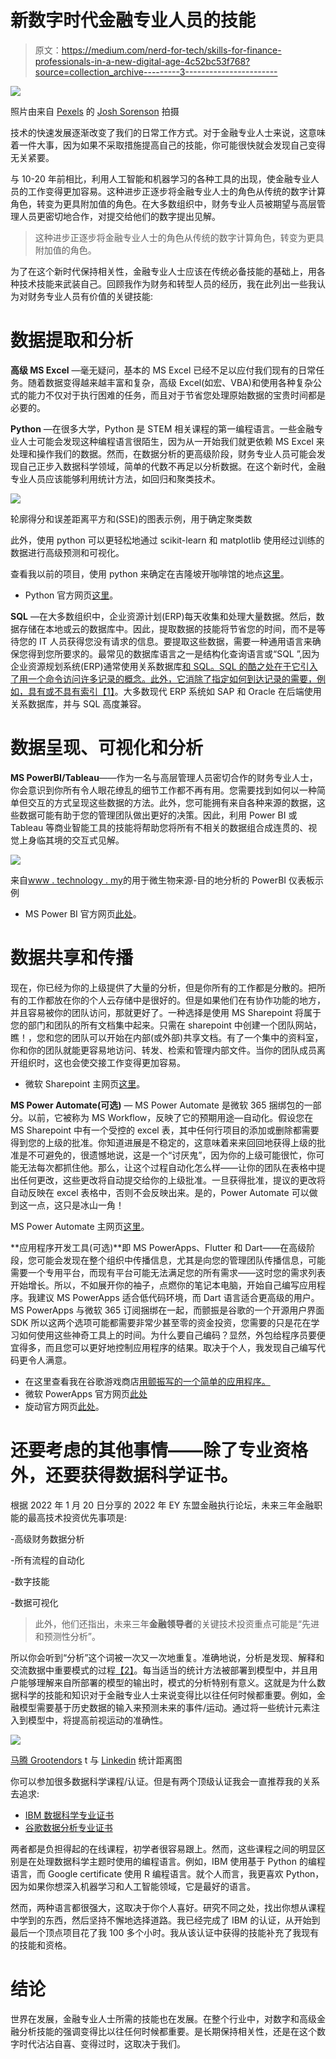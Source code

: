 # 新数字时代金融专业人员的技能

> 原文：<https://medium.com/nerd-for-tech/skills-for-finance-professionals-in-a-new-digital-age-4c52bc53f768?source=collection_archive---------3----------------------->

![](img/a5057f44ac69a4921055dbc9863b3f06.png)

照片由来自 [Pexels](https://www.pexels.com/photo/black-flat-screen-computer-monitor-1714208/?utm_content=attributionCopyText&utm_medium=referral&utm_source=pexels) 的 [Josh Sorenson](https://www.pexels.com/@joshsorenson?utm_content=attributionCopyText&utm_medium=referral&utm_source=pexels) 拍摄

技术的快速发展逐渐改变了我们的日常工作方式。对于金融专业人士来说，这意味着一件大事，因为如果不采取措施提高自己的技能，你可能很快就会发现自己变得无关紧要。

与 10-20 年前相比，利用人工智能和机器学习的各种工具的出现，使金融专业人员的工作变得更加容易。这种进步正逐步将金融专业人士的角色从传统的数字计算角色，转变为更具附加值的角色。在大多数组织中，财务专业人员被期望与高层管理人员更密切地合作，对提交给他们的数字提出见解。

> 这种进步正逐步将金融专业人士的角色从传统的数字计算角色，转变为更具附加值的角色。

为了在这个新时代保持相关性，金融专业人士应该在传统必备技能的基础上，用各种技术技能来武装自己。回顾我作为财务和转型人员的经历，我在此列出一些我认为对财务专业人员有价值的关键技能:

# **数据提取和分析**

**高级 MS Excel** —毫无疑问，基本的 MS Excel 已经不足以应付我们现有的日常任务。随着数据变得越来越丰富和复杂，高级 Excel(如宏、VBA)和使用各种复杂公式的能力不仅对于执行困难的任务，而且对于节省您处理原始数据的宝贵时间都是必要的。

**Python** —在很多大学，Python 是 STEM 相关课程的第一编程语言。一些金融专业人士可能会发现这种编程语言很陌生，因为从一开始我们就更依赖 MS Excel 来处理和操作我们的数据。然而，在数据分析的更高级阶段，财务专业人员可能会发现自己正步入数据科学领域，简单的代数不再足以分析数据。在这个新时代，金融专业人员应该能够利用统计方法，如回归和聚类技术。

![](img/e59ef1e84c91e2a436120dbf5421ab70.png)

轮廓得分和误差距离平方和(SSE)的图表示例，用于确定聚类数

此外，使用 python 可以更轻松地通过 scikit-learn 和 matplotlib 使用经过训练的数据进行高级预测和可视化。

查看我以前的项目，使用 python 来确定在吉隆坡开咖啡馆的地点[这里](/nerd-for-tech/opening-a-café-in-kuala-lumpur-an-exploratory-study-using-foursquare-api-6bfc844429c6)。

*   Python 官方网页[这里](https://www.python.org/)。

**SQL** —在大多数组织中，企业资源计划(ERP)每天收集和处理大量数据。然后，数据存储在本地或云的数据库中。因此，提取数据的技能将节省您的时间，而不是等待您的 IT 人员获得您没有请求的信息。要提取这些数据，需要一种通用语言来确保您得到您所要求的。最常见的数据库语言之一是结构化查询语言或“SQL ”,因为企业资源规划系统(ERP)通常使用关系数据库[和 SQL。SQL 的酷之处在于它引入了用一个命令访问许多记录的概念。此外，它消除了指定如何到达记录的需要，例如，具有或不具有](https://www.ibm.com/cloud/learn/relational-database)[索引](https://en.wikipedia.org/wiki/Database_index)[【1】](https://en.wikipedia.org/wiki/SQL)。大多数现代 ERP 系统如 SAP 和 Oracle 在后端使用关系数据库，并与 SQL 高度兼容。

# **数据呈现、可视化和分析**

**MS PowerBI/Tableau**——作为一名与高层管理人员密切合作的财务专业人士，你会意识到你所有令人眼花缭乱的细节工作都不再有用。您需要找到如何以一种简单但交互的方式呈现这些数据的方法。此外，您可能拥有来自各种来源的数据，这些数据可能有助于您的管理团队做出更好的决策。因此，利用 Power BI 或 Tableau 等商业智能工具的技能将帮助您将所有不相关的数据组合成连贯的、视觉上身临其境的交互式见解。

![](img/70330a26c72da4066a1ef81d10f1d1d3.png)

来自[www . technology . my](http://www.technolancer.my)的用于微生物来源-目的地分析的 PowerBI 仪表板示例

*   MS Power BI 官方网页[此处](https://powerbi.microsoft.com/en-us/)。

# **数据共享和传播**

现在，你已经为你的上级提供了大量的分析，但是你所有的工作都是分散的。把所有的工作都放在你的个人云存储中是很好的。但是如果他们在有协作功能的地方，并且容易被你的团队访问，那就更好了。一种选择是使用 MS Sharepoint 将属于您的部门和团队的所有文档集中起来。只需在 sharepoint 中创建一个团队网站，瞧！，您和您的团队可以开始在内部(或外部)共享文档。有了一个集中的资料室，你和你的团队就能更容易地访问、转发、检索和管理内部文件。当你的团队成员离开组织时，这也会使交接工作变得更加容易。

*   微软 Sharepoint 主网页[这里](https://www.microsoft.com/en-us/microsoft-365/sharepoint/collaboration)。

**MS Power Automate(可选)** — MS Power Automate 是微软 365 捆绑包的一部分。以前，它被称为 MS Workflow，反映了它的预期用途—自动化。假设您在 MS Sharepoint 中有一个受控的 excel 表，其中任何行项目的添加或删除都需要得到您的上级的批准。你知道进展是不稳定的，这意味着来来回回地获得上级的批准是不可避免的，很遗憾地说，这是一个“讨厌鬼”，因为你的上级可能很忙，你可能无法每次都抓住他。那么，让这个过程自动化怎么样——让你的团队在表格中提出任何更改，这些更改将自动提交给你的上级批准。一旦获得批准，提议的更改将自动反映在 excel 表格中，否则不会反映出来。是的，Power Automate 可以做到这一点，这只是冰山一角！

MS Power Automate 主网页[这里](https://powerautomate.microsoft.com/en-us/)。

**应用程序开发工具(可选)**即 MS PowerApps、Flutter 和 Dart——在高级阶段，您可能会发现在整个组织中传播信息，尤其是向您的管理团队传播信息，可能需要一个专用平台，而现有平台可能无法满足您的所有需求——这时您的需求列表开始增长。所以，不如展开你的袖子，点燃你的笔记本电脑，开始自己编写应用程序。我建议 MS PowerApps 适合低代码环境，而 Dart 语言适合更高级的用户。MS PowerApps 与微软 365 订阅捆绑在一起，而颤振是谷歌的一个开源用户界面 SDK 所以这两个选项可能都需要非常少甚至零的资金投资，您需要的只是花在学习如何使用这些神奇工具上的时间。为什么要自己编码？显然，外包给程序员要便宜得多，而且您可以更好地控制应用程序的结果。取决于个人，我发现自己编写代码更令人满意。

*   在这里查看我在谷歌游戏商店[用颤振写的一个简单的应用程序。](https://play.google.com/store/apps/details?id=my.technolancer.my_tazk)
*   微软 PowerApps 官方网页[此处](https://powerapps.microsoft.com/en-us/)
*   旋动官方网页[此处](https://flutter.dev/)。

# **还要考虑的其他事情——除了专业资格外，还要获得数据科学证书。**

根据 2022 年 1 月 20 日分享的 2022 年 EY 东盟金融执行论坛，未来三年金融职能的最高技术投资优先事项是:

-高级财务数据分析

-所有流程的自动化

-数字技能

-数据可视化

> 此外，他们还指出，未来三年**金融领导者**的关键技术投资重点可能是“先进和预测性分析”。

所以你会听到“分析”这个词被一次又一次地重复。准确地说，分析是发现、解释和交流数据中重要模式的过程[【2】](https://www.oracle.com/business-analytics/what-is-analytics/)。每当适当的统计方法被部署到模型中，并且用户能够理解来自所部署的模型的输出时，模式的分析特别有意义。这就是为什么数据科学的技能和知识对于金融专业人士来说变得比以往任何时候都重要。例如，金融模型需要基于历史数据的输入来预测未来的事件/运动。通过将一些统计元素注入到模型中，将提高前视运动的准确性。

![](img/59553debddbb6ad7b4e6e084f0c96ebf.png)

[马腾 Grootendors](https://www.linkedin.com/in/mgrootendorst/) t 与 [Linkedin](https://www.linkedin.com/posts/mgrootendorst_artificialintelligence-machinelearning-datascience-activity-6874000348479066112-7pJO) 统计距离图

你可以参加很多数据科学课程/认证。但是有两个顶级认证我会一直推荐我的关系去追求:

*   [IBM 数据科学专业证书](https://www.coursera.org/professional-certificates/ibm-data-science)
*   [谷歌数据分析专业证书](https://www.coursera.org/professional-certificates/google-data-analytics)

两者都是负担得起的在线课程，初学者很容易跟上。然而，这些课程之间的明显区别是在处理数据科学主题时使用的编程语言。例如，IBM 使用基于 Python 的编程语言，而 Google certificate 使用 R 编程语言。就个人而言，我更喜欢 Python，因为如果你想深入机器学习和人工智能领域，它是最好的语言。

然而，两种语言都很强大，这取决于你个人喜好。研究不同之处，找出你想从课程中学到的东西，然后坚持不懈地选择道路。我已经完成了 IBM 的认证，从开始到最后一个顶点项目花了我 100 多个小时。我从该认证中获得的技能补充了我现有的技能和资格。

# 结论

世界在发展，金融专业人士所需的技能也在发展。在整个行业中，对数字和高级金融分析技能的强调变得比以往任何时候都重要。是长期保持相关性，还是在这个数字时代沾沾自喜、变得过时，这取决于我们。